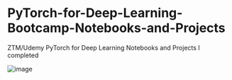 # PyTorch-for-Deep-Learning-Bootcamp-Notebooks-and-Projects
ZTM/Udemy PyTorch for Deep Learning Notebooks and Projects I completed



![image](https://github.com/bostonadam525/PyTorch-for-Deep-Learning-Bootcamp-Notebooks-and-Projects/assets/45008475/51a8607c-d604-43eb-9451-6ec2b67edb74)
